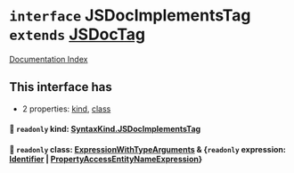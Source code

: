 # `interface` JSDocImplementsTag `extends` [JSDocTag](../private.interface.JSDocTag/README.md)

[Documentation Index](../README.md)

## This interface has

- 2 properties:
[kind](#-readonly-kind-syntaxkindjsdocimplementstag),
[class](#-readonly-class-expressionwithtypearguments--readonly-expression-identifier--propertyaccessentitynameexpression)


#### 📄 `readonly` kind: [SyntaxKind.JSDocImplementsTag](../private.enum.SyntaxKind/README.md#jsdocimplementstag--329)



#### 📄 `readonly` class: [ExpressionWithTypeArguments](../private.interface.ExpressionWithTypeArguments/README.md) \& \{`readonly` expression: [Identifier](../private.interface.Identifier/README.md) | [PropertyAccessEntityNameExpression](../private.interface.PropertyAccessEntityNameExpression/README.md)}



